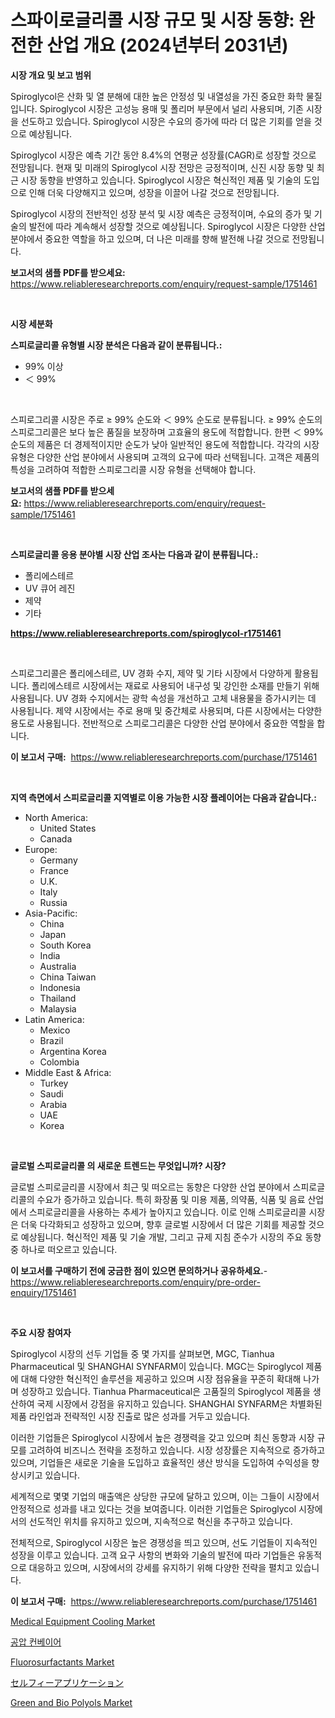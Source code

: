 <p><h1>스파이로글리콜 시장 규모 및 시장 동향: 완전한 산업 개요 (2024년부터 2031년)</h1></p><p><strong>시장 개요 및 보고 범위</strong></p>
<p><p>Spiroglycol은 산화 및 열 분해에 대한 높은 안정성 및 내열성을 가진 중요한 화학 물질입니다. Spiroglycol 시장은 고성능 용매 및 폴리머 부문에서 널리 사용되며, 기존 시장을 선도하고 있습니다. Spiroglycol 시장은 수요의 증가에 따라 더 많은 기회를 얻을 것으로 예상됩니다.</p><p>Spiroglycol 시장은 예측 기간 동안 8.4%의 연평균 성장률(CAGR)로 성장할 것으로 전망됩니다. 현재 및 미래의 Spiroglycol 시장 전망은 긍정적이며, 신진 시장 동향 및 최근 시장 동향을 반영하고 있습니다. Spiroglycol 시장은 혁신적인 제품 및 기술의 도입으로 인해 더욱 다양해지고 있으며, 성장을 이끌어 나갈 것으로 전망됩니다.</p><p>Spiroglycol 시장의 전반적인 성장 분석 및 시장 예측은 긍정적이며, 수요의 증가 및 기술의 발전에 따라 계속해서 성장할 것으로 예상됩니다. Spiroglycol 시장은 다양한 산업 분야에서 중요한 역할을 하고 있으며, 더 나은 미래를 향해 발전해 나갈 것으로 전망됩니다.</p></p>
<p><strong>보고서의 샘플 PDF를 받으세요:</strong> <a href="https://www.reliableresearchreports.com/enquiry/request-sample/1751461">https://www.reliableresearchreports.com/enquiry/request-sample/1751461</a></p>
<p>&nbsp;</p>
<p><strong>시장 세분화</strong></p>
<p><strong>스피로글리콜 유형별 시장 분석은 다음과 같이 분류됩니다.:</strong></p>
<p><ul><li>99% 이상</li><li>＜ 99%</li></ul></p>
<p>&nbsp;</p>
<p><p>스피로그리콜 시장은 주로 ≥ 99% 순도와 ＜ 99% 순도로 분류됩니다. ≥ 99% 순도의 스피로그리콜은 보다 높은 품질을 보장하며 고효율의 용도에 적합합니다. 한편 ＜ 99% 순도의 제품은 더 경제적이지만 순도가 낮아 일반적인 용도에 적합합니다. 각각의 시장 유형은 다양한 산업 분야에서 사용되며 고객의 요구에 따라 선택됩니다. 고객은 제품의 특성을 고려하여 적합한 스피로그리콜 시장 유형을 선택해야 합니다.</p></p>
<p><strong>보고서의 샘플 PDF를 받으세요:</strong>&nbsp;<a href="https://www.reliableresearchreports.com/enquiry/request-sample/1751461">https://www.reliableresearchreports.com/enquiry/request-sample/1751461</a></p>
<p>&nbsp;</p>
<p><strong> 스피로글리콜 응용 분야별 시장 산업 조사는 다음과 같이 분류됩니다.:</strong></p>
<p><ul><li>폴리에스테르</li><li>UV 큐어 레진</li><li>제약</li><li>기타</li></ul></p>
<p><strong><a href="https://www.reliableresearchreports.com/spiroglycol-r1751461">https://www.reliableresearchreports.com/spiroglycol-r1751461</a></strong></p>
<p>&nbsp;</p>
<p><p>스피로그리콜은 폴리에스테르, UV 경화 수지, 제약 및 기타 시장에서 다양하게 활용됩니다. 폴리에스테르 시장에서는 재료로 사용되어 내구성 및 강인한 소재를 만들기 위해 사용됩니다. UV 경화 수지에서는 광학 속성을 개선하고 고체 내용물을 증가시키는 데 사용됩니다. 제약 시장에서는 주로 용매 및 중간체로 사용되며, 다른 시장에서는 다양한 용도로 사용됩니다. 전반적으로 스피로그리콜은 다양한 산업 분야에서 중요한 역할을 합니다.</p></p>
<p><strong>이 보고서 구매:</strong>&nbsp; <a href="https://www.reliableresearchreports.com/purchase/1751461">https://www.reliableresearchreports.com/purchase/1751461</a></p>
<p>&nbsp;</p>
<p><strong>지역 측면에서 스피로글리콜 지역별로 이용 가능한 시장 플레이어는 다음과 같습니다.:</strong></p>
<p><ul>
    <li>
        North America:
        <ul>
            <li>United States</li>
            <li>Canada</li>
        </ul>
    </li>
    <li>
        Europe:
        <ul>
            <li>Germany</li>
            <li>France</li>
            <li>U.K.</li>
            <li>Italy</li>
            <li>Russia</li>
        </ul>
    </li>
    <li>
        Asia-Pacific:
        <ul>
            <li>China</li>
            <li>Japan</li>
            <li>South Korea</li>
            <li>India</li>
            <li>Australia</li>
            <li>China Taiwan</li>
            <li>Indonesia</li>
            <li>Thailand</li>
            <li>Malaysia</li>
        </ul>
    </li>
    <li>
        Latin America:
        <ul>
            <li>Mexico</li>
            <li>Brazil</li>
            <li>Argentina Korea</li>
            <li>Colombia</li>
        </ul>
    </li>
    <li>
        Middle East & Africa:
        <ul>
            <li>Turkey</li>
            <li>Saudi</li>
            <li>Arabia</li>
            <li>UAE</li>
            <li>Korea</li>
        </ul>
    </li>
    </ul></p>
<p>&nbsp;</p>
<p><strong>글로벌 스피로글리콜 의 새로운 트렌드는 무엇입니까? 시장?</strong></p>
<p><p>글로벌 스피로글리콜 시장에서 최근 및 떠오르는 동향은 다양한 산업 분야에서 스피로글리콜의 수요가 증가하고 있습니다. 특히 화장품 및 미용 제품, 의약품, 식품 및 음료 산업에서 스피로글리콜을 사용하는 추세가 높아지고 있습니다. 이로 인해 스피로글리콜 시장은 더욱 다각화되고 성장하고 있으며, 향후 글로벌 시장에서 더 많은 기회를 제공할 것으로 예상됩니다. 혁신적인 제품 및 기술 개발, 그리고 규제 지침 준수가 시장의 주요 동향 중 하나로 떠오르고 있습니다.</p></p>
<p><strong>이 보고서를 구매하기 전에 궁금한 점이 있으면 문의하거나 공유하세요.</strong>- <a href="https://www.reliableresearchreports.com/enquiry/pre-order-enquiry/1751461">https://www.reliableresearchreports.com/enquiry/pre-order-enquiry/1751461</a></p>
<p>&nbsp;</p>
<p><strong>주요 시장 참여자</strong></p>
<p><p>Spiroglycol 시장의 선두 기업들 중 몇 가지를 살펴보면, MGC, Tianhua Pharmaceutical 및 SHANGHAI SYNFARM이 있습니다. MGC는 Spiroglycol 제품에 대해 다양한 혁신적인 솔루션을 제공하고 있으며 시장 점유율을 꾸준히 확대해 나가며 성장하고 있습니다. Tianhua Pharmaceutical은 고품질의 Spiroglycol 제품을 생산하여 국제 시장에서 강점을 유지하고 있습니다. SHANGHAI SYNFARM은 차별화된 제품 라인업과 전략적인 시장 진출로 많은 성과를 거두고 있습니다.</p><p>이러한 기업들은 Spiroglycol 시장에서 높은 경쟁력을 갖고 있으며 최신 동향과 시장 규모를 고려하여 비즈니스 전략을 조정하고 있습니다. 시장 성장률은 지속적으로 증가하고 있으며, 기업들은 새로운 기술을 도입하고 효율적인 생산 방식을 도입하여 수익성을 향상시키고 있습니다.</p><p>세계적으로 몇몇 기업의 매출액은 상당한 규모에 달하고 있으며, 이는 그들이 시장에서 안정적으로 성과를 내고 있다는 것을 보여줍니다. 이러한 기업들은 Spiroglycol 시장에서의 선도적인 위치를 유지하고 있으며, 지속적으로 혁신을 추구하고 있습니다.</p><p>전체적으로, Spiroglycol 시장은 높은 경쟁성을 띄고 있으며, 선도 기업들이 지속적인 성장을 이루고 있습니다. 고객 요구 사항의 변화와 기술의 발전에 따라 기업들은 유동적으로 대응하고 있으며, 시장에서의 강세를 유지하기 위해 다양한 전략을 펼치고 있습니다.</p></p>
<p><strong>이 보고서 구매:</strong>&nbsp;&nbsp;<a href="https://www.reliableresearchreports.com/purchase/1751461">https://www.reliableresearchreports.com/purchase/1751461</a></p>
<p><p><a href="https://github.com/moyahfrancoestellec51j635wcx/Market-Research-Report-List-2/blob/main/medical-equipment-cooling-market.md">Medical Equipment Cooling Market</a></p><p><a href="https://medium.com/@corneliutrifa2022/quot-%EA%B3%B5%EA%B8%B0-%EC%95%95%EB%A0%A5%EC%8B%9D-%EC%BB%A8%EB%B2%A0%EC%9D%B4%EC%96%B4-%EC%8B%9C%EC%9E%A5%EC%9D%80-%EC%8B%9C%EC%9E%A5-%EC%A0%90%EC%9C%A0%EC%9C%A8-%ED%81%AC%EA%B8%B0-%EB%B0%8F-2031%EB%85%84%EA%B9%8C%EC%A7%80-%EC%98%88%EC%83%81-%EC%98%88%EC%B8%A1%EC%97%90-%EC%B4%88%EC%A0%90%EC%9D%84-%EB%A7%9E%EC%B6%A5%EB%8B%88%EB%8B%A4-quot-2d3321bb6415">공압 컨베이어</a></p><p><a href="https://www.linkedin.com/pulse/fluorosurfactants-market-size-focuses-dynamics-in-depth-x9t6e?trackingId=DXb%2BttsxctTLzgu7H0zlSQ%3D%3D">Fluorosurfactants Market</a></p><p><a href="https://medium.com/@chrispbacon162023/%E8%87%AA%E6%92%AE%E3%82%8A%E3%82%A2%E3%83%97%E3%83%AA%E5%B8%82%E5%A0%B4%E3%81%AE%E8%A6%8F%E6%A8%A1%E3%81%AF-%E3%82%B0%E3%83%AD%E3%83%BC%E3%83%90%E3%83%AB%E6%A5%AD%E7%95%8C%E3%81%AB%E3%81%8A%E3%81%91%E3%82%8B%E6%9C%80%E9%81%A9%E3%81%AA%E3%83%9E%E3%83%BC%E3%82%B1%E3%83%86%E3%82%A3%E3%83%B3%E3%82%B0%E3%83%81%E3%83%A3%E3%83%8D%E3%83%AB%E3%82%92%E7%A4%BA%E3%81%97%E3%81%A6%E3%81%84%E3%81%BE%E3%81%99-795e097f3204">セルフィーアプリケーション</a></p><p><a href="https://www.linkedin.com/pulse/green-bio-polyols-market-goal-estimating-size-future-cdd9e?trackingId=lSP34E%2FNroSqOT2jlh7%2Fkg%3D%3D">Green and Bio Polyols Market</a></p></p>